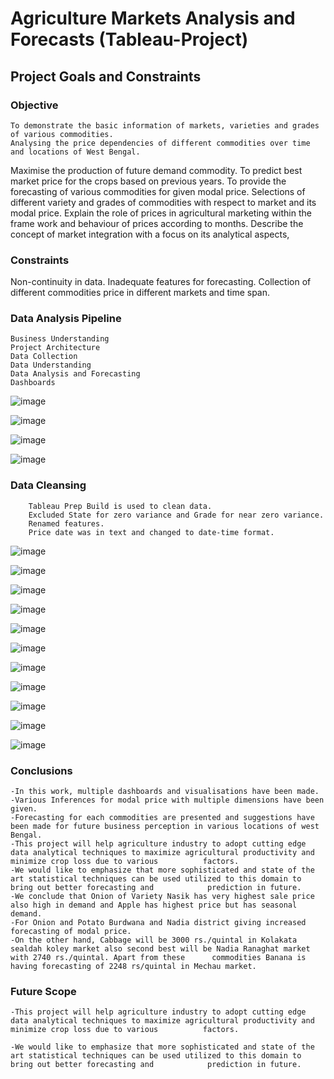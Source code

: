 # Agriculture Markets Analysis and Forecasts (Tableau-Project)

## Project Goals and Constraints

### Objective
    To demonstrate the basic information of markets, varieties and grades of various commodities. 
    Analysing the price dependencies of different commodities over time and locations of West Bengal.
Maximise the production of future demand commodity.
To predict best market price for the crops based on previous years.
To provide the forecasting of various commodities for given modal price. 
Selections of different variety and grades of commodities with respect to market and its modal price. 
Explain the role of prices in agricultural marketing within the frame work and behaviour of prices according to months.
Describe the concept of market integration with a focus on its analytical aspects,

### Constraints
Non-continuity in data. 
Inadequate features for forecasting.
Collection of different commodities price in different markets and time span.

### Data Analysis Pipeline
    Business Understanding
    Project Architecture
    Data Collection
    Data Understanding
    Data Analysis and Forecasting
    Dashboards 

![image](https://user-images.githubusercontent.com/88075268/148681791-a1e03a64-c184-4e42-af53-ebab1cf9cdc4.png)

![image](https://user-images.githubusercontent.com/88075268/148681884-aa8773f4-2527-43fa-b53b-e7395e6de251.png)

![image](https://user-images.githubusercontent.com/88075268/148681800-d6a5728b-d6b1-499b-b413-dbe166faeb7e.png)

![image](https://user-images.githubusercontent.com/88075268/148681835-75898a8e-65a7-4570-9bc7-e8f2c277371e.png)

### Data Cleansing
        Tableau Prep Build is used to clean data.
        Excluded State for zero variance and Grade for near zero variance.
        Renamed features.
        Price date was in text and changed to date-time format.

![image](https://user-images.githubusercontent.com/88075268/148681930-0797d8ac-6739-4ec2-986d-f9ae0422b782.png)

![image](https://user-images.githubusercontent.com/88075268/148681935-8dbd8460-563a-44e6-afe2-a3a820a539a6.png)

![image](https://user-images.githubusercontent.com/88075268/148681941-2796fbc4-8b27-4fbc-b7be-f22ec25aaa4b.png)

![image](https://user-images.githubusercontent.com/88075268/148681951-e96e515d-55ce-4cb2-bba0-02f3881fa261.png)

![image](https://user-images.githubusercontent.com/88075268/148681958-18ce0b41-42f5-4799-ace3-af0526a622d7.png)

![image](https://user-images.githubusercontent.com/88075268/148681965-2bc83e7c-07e1-411c-98ac-23098fc6e12d.png)

![image](https://user-images.githubusercontent.com/88075268/148681974-b2352971-eed8-4e70-8d80-8aaadc665c85.png)

![image](https://user-images.githubusercontent.com/88075268/148681980-bc142c8f-115e-424f-9cf5-d5d72d383a75.png)

![image](https://user-images.githubusercontent.com/88075268/148682117-8b6adc72-c8ed-402d-9257-05e4b29b7a1a.png)

![image](https://user-images.githubusercontent.com/88075268/148682103-fcead586-4a92-495e-b4f5-0a12cd206d43.png)

![image](https://user-images.githubusercontent.com/88075268/148682023-39e3ad3e-c32d-4a91-8b43-0951290f6411.png)

### Conclusions
    -In this work, multiple dashboards and visualisations have been made. 
    -Various Inferences for modal price with multiple dimensions have been given. 
    -Forecasting for each commodities are presented and suggestions have been made for future business perception in various locations of west Bengal. 
    -This project will help agriculture industry to adopt cutting edge data analytical techniques to maximize agricultural productivity and minimize crop loss due to various          factors.
    -We would like to emphasize that more sophisticated and state of the art statistical techniques can be used utilized to this domain to bring out better forecasting and            prediction in future.
    -We conclude that Onion of Variety Nasik has very highest sale price also high in demand and Apple has highest price but has seasonal demand.
    -For Onion and Potato Burdwana and Nadia district giving increased forecasting of modal price. 
    -On the other hand, Cabbage will be 3000 rs./quintal in Kolakata sealdah koley market also second best will be Nadia Ranaghat market with 2740 rs./quintal. Apart from these      commodities Banana is having forecasting of 2248 rs/quintal in Mechau market. 

### Future Scope
    -This project will help agriculture industry to adopt cutting edge data analytical techniques to maximize agricultural productivity and minimize crop loss due to various          factors.

    -We would like to emphasize that more sophisticated and state of the art statistical techniques can be used utilized to this domain to bring out better forecasting and            prediction in future.

